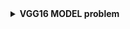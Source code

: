 
<details>
  <summary><b>VGG16 MODEL</code> problem</b></summary>
  <code>pyresparser</code> is a simple resume parser used for extracting information from resumes. pyresparser work with <code>spacy</code>. But now it don't work properly in <code>spacy latest version.</code> It's work better in <code>spacy==2.3.8</code> When we run pyresparser in <code>spacy</code>latest version show <code>config.cfg</code> problem. To solve this problem <code>create virtual environment.</code> 

  
  - After Installed all package, now open <code>VS Code</code> or <code>Jupyter Notebook</code> from this folder. And run below code:
  ```python
import os
import cv2
import numpy as np
import tensorflow as tf
from tensorflow.keras.layers import Flatten, Dense
from tensorflow.keras.models import Model
from tensorflow.keras.applications.vgg16 import VGG16
from tensorflow.keras.applications.vgg19 import VGG19
from tensorflow.keras.applications.mobilenet_v2 import MobileNetV2
from tensorflow.keras.optimizers import Adam
import xml.etree.ElementTree as ET
```
 - Now let's install package
  
    - <code>import os:</code> This library provides a way to interact with the operating system and access file paths and directories.
    - <code>import cv2:</code> This is the OpenCV library used for image processing and computer vision tasks.
    - <code>import numpy as np:</code> This imports the NumPy library for scientific computing and arrays. 
    - <code>import tensorflow as tf:</code> This imports the TensorFlow library for machine learning and deep learning tasks.
    - <code>from tensorflow.keras.layers import Flatten, Dense:</code> This imports the Flatten and Dense layers from Keras, which are used to build neural networks.
    - <code>from tensorflow.keras.models import Model:</code> This imports the Model class from Keras, which is used to create a deep learning model.
    - <code>from tensorflow.keras.applications.vgg16 import VGG16:</code> This imports the pre-trained VGG16 model from Keras, which is a convolutional neural network commonly used for image classification tasks.
    - <code>from tensorflow.keras.applications.vgg19 import VGG19:</code> This imports the pre-trained VGG19 model from Keras, which is similar to VGG16 but has more layers.
    - <code>from tensorflow.keras.applications.mobilenet_v2 import MobileNetV2:</code> This imports the pre-trained MobileNetV2 model from Keras, which is a lightweight convolutional neural network commonly used for mobile and embedded devices.
    - <code>from tensorflow.keras.optimizers import Adam:</code> This imports the Adam optimizer from Keras, which is an algorithm used to optimize the weights of a neural network during training.
    - <code>import xml.etree.ElementTree as ET:</code> This imports the ElementTree library for parsing XML files.
</details>

